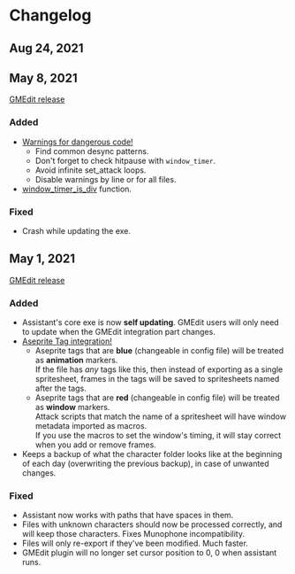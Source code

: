 # Changelog

## Aug 24, 2021



## May 8, 2021

[GMEdit release](https://github.com/Rivals-Workshop-Community-Projects/rivals-workshop-assistant-gmedit/releases/tag/1.1.0)

### Added

- [Warnings for dangerous code!](warnings)
    - Find common desync patterns.
    - Don't forget to check hitpause with `window_timer`.
    - Avoid infinite set_attack loops.
    - Disable warnings by line or for all files.
- [window_timer_is_div](function_library/attacks/window_time_is_div.md) function.

### Fixed

- Crash while updating the exe.

## May 1, 2021

[GMEdit release](https://github.com/Rivals-Workshop-Community-Projects/rivals-workshop-assistant-gmedit/releases/tag/1.0.0)

### Added

- Assistant's core exe is now **self updating**. GMEdit users will only need to update when the GMEdit integration part
  changes.
- [Aseprite Tag integration!](animation_handling.md#tag-integration)
    - Aseprite tags that are **blue** (changeable in config file) will be treated as **animation** markers.  \
      If the file has *any* tags like this, then instead of exporting as a single spritesheet, frames in the tags will
      be saved to spritesheets named after the tags.
    - Aseprite tags that are **red** (changeable in config file) will be treated as **window** markers.  \
      Attack scripts that match the name of a spritesheet will have window metadata imported as macros.  \
      If you use the macros to set the window's timing, it will stay correct when you add or remove frames.
- Keeps a backup of what the character folder looks like at the beginning of each day (overwriting the previous backup),
  in case of unwanted changes.

### Fixed

- Assistant now works with paths that have spaces in them.
- Files with unknown characters should now be processed correctly, and will keep those characters. Fixes Munophone
  incompatibility.
- Files will only re-export if they've been modified. Much faster.
- GMEdit plugin will no longer set cursor position to 0, 0 when assistant runs.